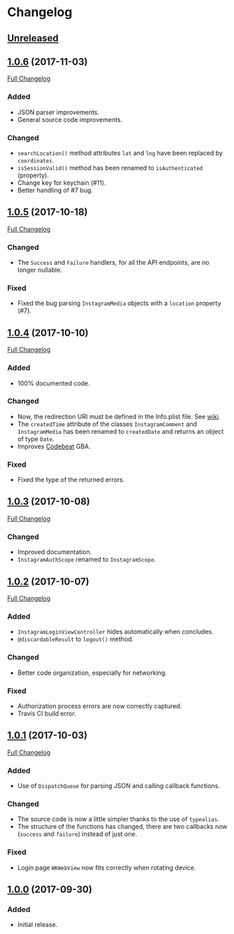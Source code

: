# Changelog

## [Unreleased]

## [1.0.6] (2017-11-03)
[Full Changelog](https://github.com/AnderGoig/SwiftInstagram/compare/v1.0.5...v1.0.6)
### Added
- JSON parser improvements.
- General source code improvements.
### Changed
- `searchLocation()` method attributes `lat` and `lng` have been replaced by `coordinates`.
- `isSessionValid()` method has been renamed to `isAuthenticated` (property).
- Change key for keychain (#11).
- Better handling of #7 bug.

## [1.0.5] (2017-10-18)
[Full Changelog](https://github.com/AnderGoig/SwiftInstagram/compare/v1.0.4...v1.0.5)
### Changed
- The `Success` and `Failure` handlers, for all the API endpoints, are no longer nullable.
### Fixed
- Fixed the bug parsing `InstagramMedia` objects with a `location` property (#7).

## [1.0.4] (2017-10-10)
[Full Changelog](https://github.com/AnderGoig/SwiftInstagram/compare/v1.0.3...v1.0.4)
### Added
- 100% documented code.
### Changed
- Now, the redirection URI must be defined in the Info.plist file. See [wiki](https://github.com/AnderGoig/SwiftInstagram/wiki/Authentication).
- The `createdTime` attribute of the classes `InstagramComment` and `InstagramMedia` has been renamed to `createdDate` and returns an object of type `Date`.
- Improves [Codebeat](https://codebeat.co/projects/github-com-andergoig-swiftinstagram-master) GBA.
### Fixed
- Fixed the type of the returned errors.

## [1.0.3] (2017-10-08)
[Full Changelog](https://github.com/AnderGoig/SwiftInstagram/compare/v1.0.2...v1.0.3)
### Changed
- Improved documentation.
- `InstagramAuthScope` renamed to `InstagramScope`.

## [1.0.2] (2017-10-07)
[Full Changelog](https://github.com/AnderGoig/SwiftInstagram/compare/v1.0.1...v1.0.2)
### Added
- `InstagramLoginViewController` hides automatically when concludes.
- `@discardableResult` to `logout()` method.
### Changed
- Better code organization, especially for networking.
### Fixed
- Authorization process errors are now correctly captured.
- Travis CI build error.

## [1.0.1] (2017-10-03)
[Full Changelog](https://github.com/AnderGoig/SwiftInstagram/compare/v1.0.0...v1.0.1)
### Added
- Use of `DispatchQueue` for parsing JSON and calling callback functions.
### Changed
- The source code is now a little simpler thanks to the use of `typealias`.
- The structure of the functions has changed, there are two callbacks now (`success` and `failure`) instead of just one.
### Fixed
- Login page `WKWebView` now fits correctly when rotating device.

## [1.0.0] (2017-09-30)
### Added
- Initial release.

[Unreleased]: https://github.com/AnderGoig/SwiftInstagram/compare/v1.0.6...develop
[1.0.6]: https://github.com/AnderGoig/SwiftInstagram/tree/v1.0.6
[1.0.5]: https://github.com/AnderGoig/SwiftInstagram/tree/v1.0.5
[1.0.4]: https://github.com/AnderGoig/SwiftInstagram/tree/v1.0.4
[1.0.3]: https://github.com/AnderGoig/SwiftInstagram/tree/v1.0.3
[1.0.2]: https://github.com/AnderGoig/SwiftInstagram/tree/v1.0.2
[1.0.1]: https://github.com/AnderGoig/SwiftInstagram/tree/v1.0.1
[1.0.0]: https://github.com/AnderGoig/SwiftInstagram/tree/v1.0.0
